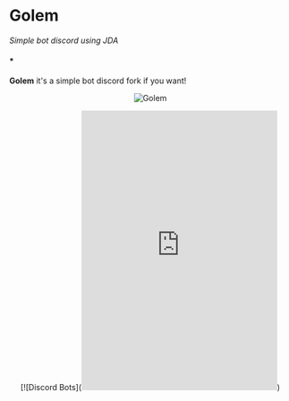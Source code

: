 # Golem
*Simple bot discord using JDA*

#### *
**Golem** it's a simple bot discord fork if you want!

<div align="center">

![Golem](https://gamepedia.cursecdn.com/minecraft_fr_gamepedia/b/b9/Golem_de_fer.png?version=ff8d6a41555daea1595d7e272c5ad9b6)

[![Discord Bots](<iframe src="https://discordapp.com/widget?id=631423660669796362&theme=dark" width="350" height="500" allowtransparency="true" frameborder="0"></iframe>)

</div>

